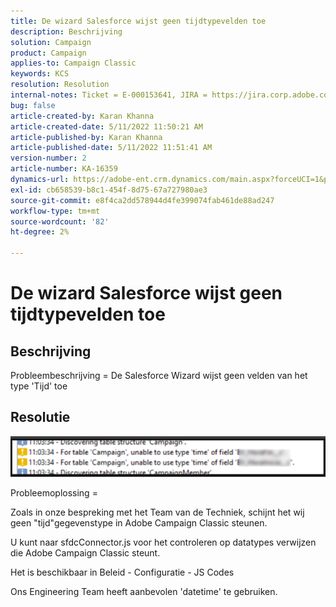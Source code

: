 ```yaml
---
title: De wizard Salesforce wijst geen tijdtypevelden toe
description: Beschrijving
solution: Campaign
product: Campaign
applies-to: Campaign Classic
keywords: KCS
resolution: Resolution
internal-notes: Ticket = E-000153641, JIRA = https://jira.corp.adobe.com/browse/NEO-27340
bug: false
article-created-by: Karan Khanna
article-created-date: 5/11/2022 11:50:21 AM
article-published-by: Karan Khanna
article-published-date: 5/11/2022 11:51:41 AM
version-number: 2
article-number: KA-16359
dynamics-url: https://adobe-ent.crm.dynamics.com/main.aspx?forceUCI=1&pagetype=entityrecord&etn=knowledgearticle&id=ac68d686-20d1-ec11-a7b5-00224809c556
exl-id: cb658539-b8c1-454f-8d75-67a727980ae3
source-git-commit: e8f4ca2dd578944d4fe399074fab461de88ad247
workflow-type: tm+mt
source-wordcount: '82'
ht-degree: 2%

---
```


# De wizard Salesforce wijst geen tijdtypevelden toe

## Beschrijving


Probleembeschrijving = De Salesforce Wizard wijst geen velden van het type &#39;Tijd&#39; toe


## Resolutie




![](assets/29c6e2ab-20d1-ec11-a7b5-00224809c556.png)



Probleemoplossing =

Zoals in onze bespreking met het Team van de Techniek, schijnt het wij geen &quot;tijd&quot;gegevenstype in Adobe Campaign Classic steunen.

U kunt naar sfdcConnector.js voor het controleren op datatypes verwijzen die Adobe Campaign Classic steunt.

Het is beschikbaar in Beleid - Configuratie - JS Codes

Ons Engineering Team heeft aanbevolen &#39;datetime&#39; te gebruiken.
